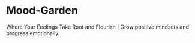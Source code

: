 # Mood-Garden
Where Your Feelings Take Root and Flourish | Grow positive mindsets and progress emotionally.
